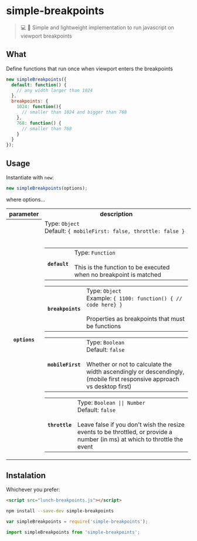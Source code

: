 # simple-breakpoints
> 💻 📲  Simple and lightweight implementation to run javascript on viewport breakpoints

## What
Define functions that run once when viewport enters the breakpoints 
```js
new simpleBreakpoints({
  default: function() {
    // any width larger than 1024
  },
  breakpoints: {
    1024: function(){
      // smaller than 1024 and bigger than 768  
    },
    768: function() {
      // smaller than 768
    }
  }
});
```

## Usage
Instantiate with `new`:
```js
new simpleBreakpoints(options);
```
where options...
<table>
    <tr>
        <th>parameter</th>
        <th>description</th>
    </tr>
    <tr>
        <th><code>options</code></th>
        <td>
            Type: <code>Object</code><br>
            Default: <code>{ mobileFirst: false, throttle: false }</code><br><br>
            <table>
                <tr>
                    <th><code>default</code></th>
                    <td>
                        Type: <code>Function</code><br><br>
                        This is the function to be executed when no breakpoint is matched
                    </td>
                </tr>
            </table>
            <table>
                <tr>
                    <th><code>breakpoints</code></th>
                    <td>
                        Type: <code>Object</code><br>
                        Example: <code>{ 1100: function() { // code here} }</code><br><br>
                        Properties as breakpoints that must be functions
                    </td>
                </tr>
            </table>
            <table>
                <tr>
                    <th><code>mobileFirst</code></th>
                    <td>
                        Type: <code>Boolean</code><br>
                        Default: <code>false</code><br><br>
                        Whether or not to calculate the width ascendingly or descendingly,
                        (mobile first responsive approach vs desktop first)
                    </td>
                </tr>
            </table>
            <table>
                <tr>
                    <th><code>throttle</code></th>
                    <td>
                        Type: <code>Boolean || Number</code><br>
                        Default: <code>false</code><br><br>
                        Leave false if you don't wish the resize events to be throttled, or provide a number (in ms) at which to throttle the event
                    </td>
                </tr>
            </table>
        </td>
    </tr>
</table>


## Instalation
Whichever you prefer:
```html
<script src="lunch-breakpoints.js"></script>
```
```sh
npm install --save-dev simple-breakpoints
```
```js
var simpleBreakpoints = require('simple-breakpoints');
```
```js
import simpleBreakpoints from 'simple-breakpoints';
```

